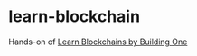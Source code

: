 # learn-blockchain
Hands-on of [Learn Blockchains by Building One](https://hackernoon.com/learn-blockchains-by-building-one-117428612f46)

